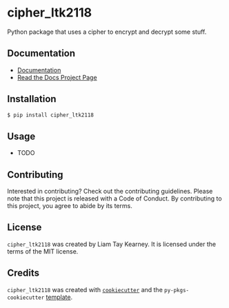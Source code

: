# cipher_ltk2118

Python package that uses a cipher to encrypt and decrypt some stuff.

## Documentation

- [Documentation](https://cipher-kearney-liamtay.readthedocs.io/en/latest/)
- [Read the Docs Project Page](https://readthedocs.org/projects/cipher-kearney-liamtay/)

## Installation

```bash
$ pip install cipher_ltk2118
```

## Usage

- TODO

## Contributing

Interested in contributing? Check out the contributing guidelines. Please note that this project is released with a Code of Conduct. By contributing to this project, you agree to abide by its terms.

## License

`cipher_ltk2118` was created by Liam Tay Kearney. It is licensed under the terms of the MIT license.

## Credits

`cipher_ltk2118` was created with [`cookiecutter`](https://cookiecutter.readthedocs.io/en/latest/) and the `py-pkgs-cookiecutter` [template](https://github.com/py-pkgs/py-pkgs-cookiecutter).
